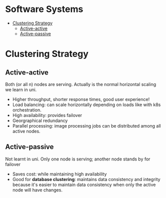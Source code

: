 <h1>Software Systems</h1>

- [Clustering Strategy](#clustering-strategy)
  - [Active-active](#active-active)
  - [Active-passive](#active-passive)

# Clustering Strategy
## Active-active
Both (or all n) nodes are serving. Actually is the normal horizontal scaling we learn in uni.
- Higher throughput, shorter response times, good user experience!
- Load balancing: can scale horizontally depending on loads like with k8s orchestration.
- High availability: provides failover
- Georgraphical redundancy
- Parallel processing: image processing jobs can be distributed among all active nodes.

## Active-passive
Not learnt in uni. Only one node is serving; another node stands by for failover
- Saves cost: while maintaining high availability
- Good for **database clustering**: maintains data consistency and integrity because it's easier to maintain data consistency when only the active node will have changes.
